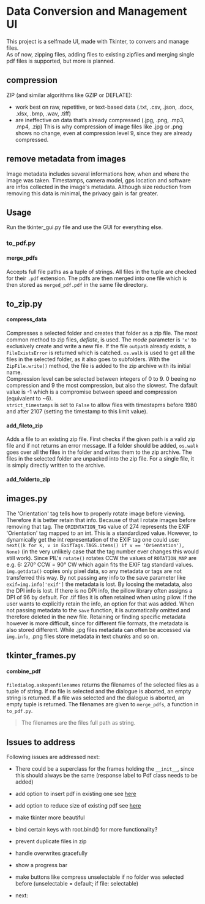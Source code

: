 # Data Conversion and Management UI

This project is a selfmade UI, made with Tkinter, to convers and manage files.  
As of now, zipping files, adding files to existing zipfiles and merging single pdf files is supported, but more is planned.

## compression

ZIP (and similar algorithms like GZIP or DEFLATE):
* work best on raw, repetitive, or text-based data (.txt, .csv, .json, .docx, .xlsx, .bmp, .wav, .tiff)
* are ineffective on data that’s already compressed (.jpg, .png, .mp3, .mp4, .zip)
This is why compression of image files like .jpg or .png shows no change, even at compression level 9, since they are already compressed.

## remove metadata from images

Image metadata includes several informations how, when and where the image was taken. Timestamps, camera model, gps location and software are infos collected in the image's metadata. 
Although size reduction from removing this data is minimal, the privacy gain is far greater.

## Usage

Run the tkinter_gui.py file and use the GUI for everything else.

### to_pdf.py

#### merge_pdfs

Accepts full file paths as a tuple of strings. All files in the tuple are checked for their `.pdf` extension. The pdfs are then merged into one file which is then stored as `merged_pdf.pdf` in the same file directory. 

## to_zip.py

#### compress_data

Compresses a selected folder and creates that folder as a zip file. The most common method to zip files, *deflate*, is used. The *mode* parameter is `'x'` to exclusively create and write a new file. If the file `outpath` already exists, a `FileExistsError` is returned which is catched.
`os.walk` is used to get all the files in the selected folder, as it also goes to subfolders. With the `ZipFile.write()` method, the file is added to the zip archive with its initial name.  
Compression level can be selected between integers of 0 to 9. 0 beeing no compression and 9 the most compression, but also the slowest. The dafault value is -1 which is a compromise between speed and compression (equivalent to ~6).  
`strict_timestamps` is set to `False` to allow files with timestapms before 1980 and after 2107 (setting the timestamp to this limit value).  

#### add_fileto_zip

Adds a file to an existing zip file. First checks if the given path is a valid zip file and if not returns an error message. If a folder should be added, `os.walk` goes over all the files in the folder and writes them to the zip archive. The files in the selected folder are unpacked into the zip file. For a single file, it is simply directly written to the archive.

#### add_folderto_zip

## images.py

The 'Orientation' tag tells how to properly rotate image before viewing. Therefore it is better retain that info. Because of that I rotate images before removing that tag. The `ORIENTATION_TAG` value of 274 represents the EXIF 'Orientation' tag mapped to an int. This is a standardized value. However, to dynamically get the int representation of the EXIF tag one could use: `next((k for k, v in ExifTags.TAGS.items() if v == 'Orientation'), None)` (in the very unlikely case that the tag number ever changes this would still work). Since PIL's `rotate()` rotates CCW the values of `ROTATION_MAP` are e.g. 6: 270° CCW = 90° CW which again fits the EXIF tag standard values.
`img.getdata()` copies only pixel data, so any metadata or tags are not transferred this way. By not passing any info to the save parameter like `exif=img.info['exif']` the metadata is lost.
By loosing the metadata, also the DPI info is lost. If there is no DPI info, the pillow library often assigns a DPI of 96 by default. For .tif files it is often retained when using pilow. If the user wants to explicitly retain the info, an option for that was added.
When not passing metadata to the `save` function, it is automatically omitted and therefore deleted in the new file. Retaining or finding specific metadata however is more difficult, since for different file formats, the metadata is also stored different. While .jpg files metadata can often be accessed via `img.info`, .png files store metadata in text chunks and so on.

## tkinter_frames.py

#### combine_pdf

`filedialog.askopenfilenames` returns the filenames of the selected files as a tuple of string. If no file is selected and the dialogue is aborted, an empty string is returned. If a file was selected and the dialogue is aborted, an empty tuple is returned. The filenames are given to `merge_pdfs`, a function in `to_pdf.py`.
> The filenames are the files full path as string.

## Issues to address

Following issues are addressed next:

* There could be a superclass for the frames holding the `__init__`, since this should always be the same (response label to Pdf class needs to be added)
* add option to insert pdf in existing one see [here](https://pypdf.readthedocs.io/en/stable/user/merging-pdfs.html)
* add option to reduce size of existing pdf see [here](https://pypdf.readthedocs.io/en/stable/user/file-size.html)
* make tkinter more beautiful
* bind certain keys with root.bind() for more functionality?
* prevent duplicate files in zip
* handle overwrites gracefully
* show a progress bar
* make buttons like compress unselectable if no folder was selected before (unselectable = default; if file: selectable)

* next: 
